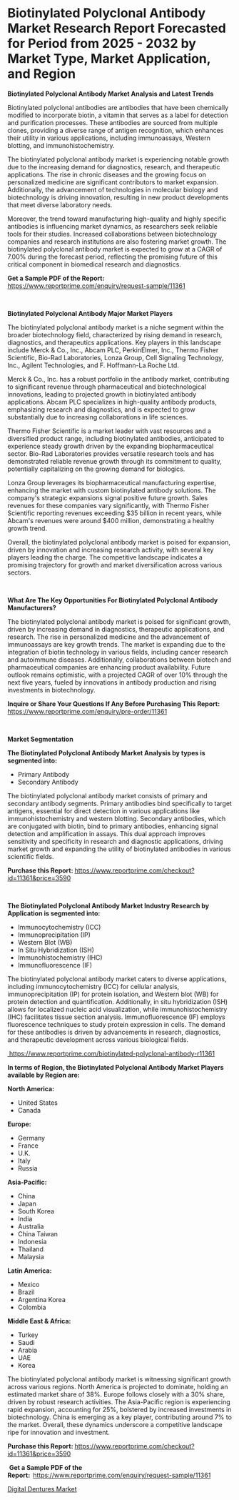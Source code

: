 <p><h1>Biotinylated Polyclonal Antibody Market Research Report Forecasted for Period from 2025 -  2032 by Market Type, Market Application, and Region</h1></p><p><strong>Biotinylated Polyclonal Antibody Market Analysis and Latest Trends</strong></p>
<p><p>Biotinylated polyclonal antibodies are antibodies that have been chemically modified to incorporate biotin, a vitamin that serves as a label for detection and purification processes. These antibodies are sourced from multiple clones, providing a diverse range of antigen recognition, which enhances their utility in various applications, including immunoassays, Western blotting, and immunohistochemistry.</p><p>The biotinylated polyclonal antibody market is experiencing notable growth due to the increasing demand for diagnostics, research, and therapeutic applications. The rise in chronic diseases and the growing focus on personalized medicine are significant contributors to market expansion. Additionally, the advancement of technologies in molecular biology and biotechnology is driving innovation, resulting in new product developments that meet diverse laboratory needs.</p><p>Moreover, the trend toward manufacturing high-quality and highly specific antibodies is influencing market dynamics, as researchers seek reliable tools for their studies. Increased collaborations between biotechnology companies and research institutions are also fostering market growth. The biotinylated polyclonal antibody market is expected to grow at a CAGR of 7.00% during the forecast period, reflecting the promising future of this critical component in biomedical research and diagnostics.</p></p>
<p><strong>Get a Sample PDF of the Report:&nbsp;</strong> <a href="https://www.reportprime.com/enquiry/request-sample/11361?utm_campaign=2526&utm_medium=2&utm_source=Github&utm_content=ia&utm_term=20032025&utm_id=biotinylated-polyclonal-antibody">https://www.reportprime.com/enquiry/request-sample/11361</a></p>
<p>&nbsp;</p>
<p><strong>Biotinylated Polyclonal Antibody Major Market Players</strong></p>
<p><p>The biotinylated polyclonal antibody market is a niche segment within the broader biotechnology field, characterized by rising demand in research, diagnostics, and therapeutics applications. Key players in this landscape include Merck & Co., Inc., Abcam PLC, PerkinElmer, Inc., Thermo Fisher Scientific, Bio-Rad Laboratories, Lonza Group, Cell Signaling Technology, Inc., Agilent Technologies, and F. Hoffmann-La Roche Ltd. </p><p>Merck & Co., Inc. has a robust portfolio in the antibody market, contributing to significant revenue through pharmaceutical and biotechnological innovations, leading to projected growth in biotinylated antibody applications. Abcam PLC specializes in high-quality antibody products, emphasizing research and diagnostics, and is expected to grow substantially due to increasing collaborations in life sciences.</p><p>Thermo Fisher Scientific is a market leader with vast resources and a diversified product range, including biotinylated antibodies, anticipated to experience steady growth driven by the expanding biopharmaceutical sector. Bio-Rad Laboratories provides versatile research tools and has demonstrated reliable revenue growth through its commitment to quality, potentially capitalizing on the growing demand for biologics.</p><p>Lonza Group leverages its biopharmaceutical manufacturing expertise, enhancing the market with custom biotinylated antibody solutions. The company's strategic expansions signal positive future growth. Sales revenues for these companies vary significantly, with Thermo Fisher Scientific reporting revenues exceeding $35 billion in recent years, while Abcam's revenues were around $400 million, demonstrating a healthy growth trend.</p><p>Overall, the biotinylated polyclonal antibody market is poised for expansion, driven by innovation and increasing research activity, with several key players leading the charge. The competitive landscape indicates a promising trajectory for growth and market diversification across various sectors.</p></p>
<p>&nbsp;</p>
<p><strong>What Are The Key Opportunities For Biotinylated Polyclonal Antibody Manufacturers?</strong></p>
<p><p>The biotinylated polyclonal antibody market is poised for significant growth, driven by increasing demand in diagnostics, therapeutic applications, and research. The rise in personalized medicine and the advancement of immunoassays are key growth trends. The market is expanding due to the integration of biotin technology in various fields, including cancer research and autoimmune diseases. Additionally, collaborations between biotech and pharmaceutical companies are enhancing product availability. Future outlook remains optimistic, with a projected CAGR of over 10% through the next five years, fueled by innovations in antibody production and rising investments in biotechnology.</p></p>
<p><strong>Inquire or Share Your Questions If Any Before Purchasing This Report:</strong> <a href="https://www.reportprime.com/enquiry/pre-order/11361?utm_campaign=2526&utm_medium=2&utm_source=Github&utm_content=ia&utm_term=20032025&utm_id=biotinylated-polyclonal-antibody">https://www.reportprime.com/enquiry/pre-order/11361</a></p>
<p>&nbsp;</p>
<p><strong>Market Segmentation</strong></p>
<p><strong>The Biotinylated Polyclonal Antibody Market Analysis by types is segmented into:</strong></p>
<p><ul><li>Primary Antibody</li><li>Secondary Antibody</li></ul></p>
<p><p>The biotinylated polyclonal antibody market consists of primary and secondary antibody segments. Primary antibodies bind specifically to target antigens, essential for direct detection in various applications like immunohistochemistry and western blotting. Secondary antibodies, which are conjugated with biotin, bind to primary antibodies, enhancing signal detection and amplification in assays. This dual approach improves sensitivity and specificity in research and diagnostic applications, driving market growth and expanding the utility of biotinylated antibodies in various scientific fields.</p></p>
<p><strong>Purchase this Report:&nbsp;</strong><a href="https://www.reportprime.com/checkout?id=11361&price=3590&utm_campaign=2526&utm_medium=2&utm_source=Github&utm_content=ia&utm_term=20032025&utm_id=biotinylated-polyclonal-antibody">https://www.reportprime.com/checkout?id=11361&price=3590</a></p>
<p>&nbsp;</p>
<p><strong>The Biotinylated Polyclonal Antibody Market Industry Research by Application is segmented into:</strong></p>
<p><ul><li>Immunocytochemistry (ICC)</li><li>Immunoprecipitation (IP)</li><li>Western Blot (WB)</li><li>In Situ Hybridization (ISH)</li><li>Immunohistochemistry (IHC)</li><li>Immunofluorescence (IF)</li></ul></p>
<p><p>The biotinylated polyclonal antibody market caters to diverse applications, including immunocytochemistry (ICC) for cellular analysis, immunoprecipitation (IP) for protein isolation, and Western blot (WB) for protein detection and quantification. Additionally, in situ hybridization (ISH) allows for localized nucleic acid visualization, while immunohistochemistry (IHC) facilitates tissue section analysis. Immunofluorescence (IF) employs fluorescence techniques to study protein expression in cells. The demand for these antibodies is driven by advancements in research, diagnostics, and therapeutic development across various biological fields.</p></p>
<p><a href="https://www.reportprime.com/biotinylated-polyclonal-antibody-r11361?utm_campaign=2526&utm_medium=2&utm_source=Github&utm_content=ia&utm_term=20032025&utm_id=biotinylated-polyclonal-antibody">&nbsp;https://www.reportprime.com/biotinylated-polyclonal-antibody-r11361</a></p>
<p><strong>In terms of Region, the Biotinylated Polyclonal Antibody Market Players available by Region are:</strong></p>
<p>
    <p> <strong> North America: </strong>
        <ul>
            <li>United States</li>
            <li>Canada</li>
        </ul>
        </p> 
    <p> <strong> Europe: </strong>
        <ul>
            <li>Germany</li>
            <li>France</li>
            <li>U.K.</li>
            <li>Italy</li>
            <li>Russia</li>
        </ul>
        </p> 
    <p> <strong> Asia-Pacific: </strong>
        <ul>
            <li>China</li>
            <li>Japan</li>
            <li>South Korea</li>
            <li>India</li>
            <li>Australia</li>
            <li>China Taiwan</li>
            <li>Indonesia</li>
            <li>Thailand</li>
            <li>Malaysia</li>
        </ul>
        </p> 
    <p> <strong> Latin America: </strong>
        <ul>
            <li>Mexico</li>
            <li>Brazil</li>
            <li>Argentina Korea</li>
            <li>Colombia</li>
        </ul>
        </p> 
    <p> <strong> Middle East & Africa: </strong>
        <ul>
            <li>Turkey</li>
            <li>Saudi</li>
            <li>Arabia</li>
            <li>UAE</li>
            <li>Korea</li>
        </ul>
    </p>
    </p>
<p><p>The biotinylated polyclonal antibody market is witnessing significant growth across various regions. North America is projected to dominate, holding an estimated market share of 38%. Europe follows closely with a 30% share, driven by robust research activities. The Asia-Pacific region is experiencing rapid expansion, accounting for 25%, bolstered by increased investments in biotechnology. China is emerging as a key player, contributing around 7% to the market. Overall, these dynamics underscore a competitive landscape ripe for innovation and investment.</p></p>
<p><strong>Purchase this Report: </strong><a href="https://www.reportprime.com/checkout?id=11361&price=3590&utm_campaign=2526&utm_medium=2&utm_source=Github&utm_content=ia&utm_term=20032025&utm_id=biotinylated-polyclonal-antibody">https://www.reportprime.com/checkout?id=11361&price=3590</a></p>
<p>&nbsp;<strong>Get a Sample PDF of the Report:&nbsp;&nbsp;</strong><a href="https://www.reportprime.com/enquiry/request-sample/11361?utm_campaign=2526&utm_medium=2&utm_source=Github&utm_content=ia&utm_term=20032025&utm_id=biotinylated-polyclonal-antibody">https://www.reportprime.com/enquiry/request-sample/11361</a></p>
<p><strong></strong></p>
<p><p><a href="https://github.com/chkrselia/Market-Research-Report-List-1/blob/main/digital-dentures-market.md?utm_campaign=2526&utm_medium=2&utm_source=Github&utm_content=ia&utm_term=20032025&utm_id=biotinylated-polyclonal-antibody">Digital Dentures Market</a></p></p>